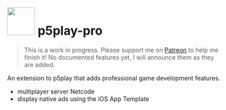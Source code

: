 # <img src="https://p5play.org/assets/p5play-pro_logo.png" width="64"> p5play-pro

> This is a work in progress. Please support me on [Patreon][] to help me finish it! No documented features yet, I will announce them as they are added.

An extension to p5play that adds professional game development features.

- multiplayer server Netcode
- display native ads using the iOS App Template

[Patreon]: https://www.patreon.com/p5play
